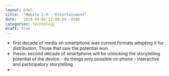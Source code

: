 ```yaml
---
layout: post
title:  "Mobile 2.0 - Entertainment"
date:   2018-09-06 12:00:00 -0500
categories: technology
draft: true
---
```


- first decade of media on smartphone was current formats adopting it for distribution. Those that saw the potential won. 
- thesis: second decade of smartphone will be unlocking the storytelling potential of the device - do things only possible on phone - interactive and participatory storytelling 
- 